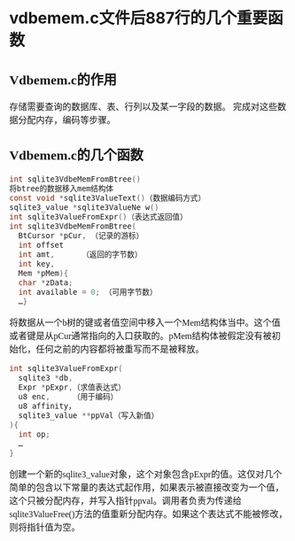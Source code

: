 # vdbemem.c文件后887行的几个重要函数
<font face="微软雅黑" size="3px">

## Vdbemem.c的作用

存储需要查询的数据库、表、行列以及某一字段的数据。
完成对这些数据分配内存，编码等步骤。
## Vdbemem.c的几个函数

```c
int sqlite3VdbeMemFromBtree()
将btree的数据移入mem结构体
const void *sqlite3ValueText()（数据编码方式）
sqlite3_value *sqlite3ValueNe w()
int sqlite3ValueFromExpr()（表达式返回值）
int sqlite3VdbeMemFromBtree(
  BtCursor *pCur, （记录的游标）
  int offset
  int amt,      （返回的字节数）
  int key,
  Mem *pMem){
  char *zData;
  int available = 0; （可用字节数）
  …}
```

将数据从一个b树的键或者值空间中移入一个Mem结构体当中。这个值或者键是从pCur通常指向的入口获取的。pMem结构体被假定没有被初始化，任何之前的内容都将被重写而不是被释放。
```c
int sqlite3ValueFromExpr(
  sqlite3 *db,
  Expr *pExpr,（求值表达式）
  u8 enc,     （用于编码）
  u8 affinity，
  sqlite3_value **ppVal（写入新值）
){
  int op;
  …
}
```

创建一个新的sqlite3_value对象，这个对象包含pExpr的值。这仅对几个简单的包含以下常量的表达式起作用，如果表示被直接改变为一个值，这个只被分配内存，并写入指针ppval。调用者负责为传递给sqlite3ValueFree()方法的值重新分配内存。如果这个表达式不能被修改，则将指针值为空。
